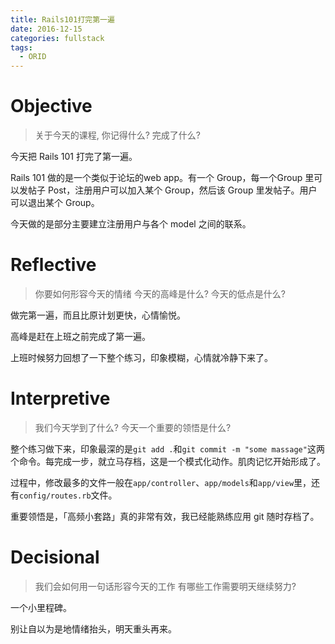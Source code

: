 ```yaml
---
title: Rails101打完第一遍
date: 2016-12-15
categories: fullstack
tags:
  - ORID
---
```


# Objective
> 关于今天的课程, 你记得什么?
> 完成了什么?

今天把 Rails 101 打完了第一遍。

Rails 101 做的是一个类似于论坛的web app。有一个 Group，每一个Group 里可以发帖子 Post，注册用户可以加入某个 Group，然后该 Group 里发帖子。用户可以退出某个 Group。

今天做的是部分主要建立注册用户与各个 model 之间的联系。

# Reflective
> 你要如何形容今天的情绪
> 今天的高峰是什么?
> 今天的低点是什么?

做完第一遍，而且比原计划更快，心情愉悦。

高峰是赶在上班之前完成了第一遍。

上班时候努力回想了一下整个练习，印象模糊，心情就冷静下来了。

# Interpretive
> 我们今天学到了什么?
> 今天一个重要的领悟是什么?

整个练习做下来，印象最深的是`git add .`和`git commit -m "some massage"`这两个命令。每完成一步，就立马存档，这是一个模式化动作。肌肉记忆开始形成了。

过程中，修改最多的文件一般在`app/controller`、`app/models`和`app/view`里，还有`config/routes.rb`文件。

重要领悟是，「高频小套路」真的非常有效，我已经能熟练应用 git 随时存档了。

# Decisional
> 我们会如何用一句话形容今天的工作
> 有哪些工作需要明天继续努力?

一个小里程碑。

别让自以为是地情绪抬头，明天重头再来。

